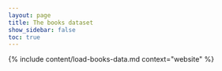 ```yaml
---
layout: page
title: The books dataset
show_sidebar: false
toc: true
---
```


{% include content/load-books-data.md context="website" %}
